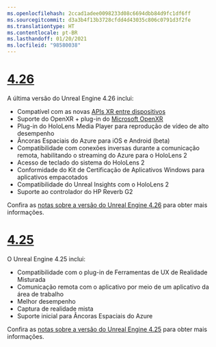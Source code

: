 ```yaml
---
ms.openlocfilehash: 2ccad1adee0098233d08c6694dbb84d9fc1df6ff
ms.sourcegitcommit: d3a3b4f13b3728cfdd4d43035c806c0791d3f2fe
ms.translationtype: HT
ms.contentlocale: pt-BR
ms.lasthandoff: 01/20/2021
ms.locfileid: "98580038"
---
```

# <a name="426"></a>[4.26](#tab/ue426)

A última versão do Unreal Engine 4.26 inclui:
* Compatível com as novas [APIs XR entre dispositivos](../unreal-porting.md)
* Suporte do OpenXR + plug-in do [Microsoft OpenXR](https://github.com/microsoft/Microsoft-OpenXR-Unreal) 
* Plug-in do HoloLens Media Player para reprodução de vídeo de alto desempenho
* Âncoras Espaciais do Azure para iOS e Android (beta)
* Compatibilidade com conexões inversas durante a comunicação remota, habilitando o streaming do Azure para o HoloLens 2
* Acesso de teclado do sistema do HoloLens 2
* Conformidade do Kit de Certificação de Aplicativos Windows para aplicativos empacotados
* Compatibilidade do Unreal Insights com o HoloLens 2
* Suporte ao controlador do HP Reverb G2

Confira as <a href="https://docs.unrealengine.com/Support/Builds/ReleaseNotes/4_26/index.html" target="_blank" title="notas sobre a versão do Unreal Engine 4.26">notas sobre a versão do Unreal Engine 4.26</a> para obter mais informações. 


# <a name="425"></a>[4.25](#tab/ue425)

O Unreal Engine 4.25 inclui:
* Compatibilidade com o plug-in de Ferramentas de UX de Realidade Misturada
* Comunicação remota com o aplicativo por meio de um aplicativo da área de trabalho
* Melhor desempenho
* Captura de realidade mista
* Suporte inicial para Âncoras Espaciais do Azure

Confira as <a href="https://docs.unrealengine.com/Support/Builds/ReleaseNotes/4_25/index.html" target="_blank" title="notas sobre a versão do Unreal Engine 4.25">notas sobre a versão do Unreal Engine 4.25</a> para obter mais informações.